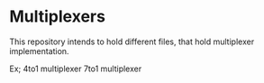 # Multiplexers

This repository intends to hold different files, that hold multiplexer implementation. 

Ex; 4to1 multiplexer
    7to1 multiplexer

